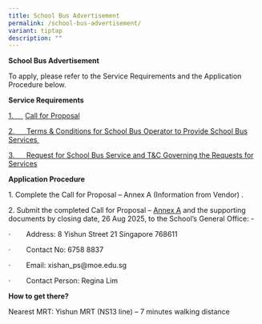 ```yaml
---
title: School Bus Advertisement
permalink: /school-bus-advertisement/
variant: tiptap
description: ""
---
```

<p><strong>School Bus Advertisement</strong>
</p>
<p>To apply, please refer to the Service Requirements and the Application
Procedure below.</p>
<p><strong>Service Requirements</strong>
</p>
<p><a href="/files/call_for_proposal_Annex_A_130825.pdf" rel="noopener noreferrer nofollow" target="_blank">1.&nbsp;&nbsp;&nbsp;&nbsp;&nbsp;</a>
<a href="/files/call_for_proposal_130825.pdf" rel="noopener nofollow" target="_blank">Call for Proposal</a>
</p>
<p><a href="/files/terms_and_condition_130825.pdf" rel="noopener noreferrer nofollow" target="_blank">2.&nbsp;&nbsp;&nbsp;&nbsp;&nbsp; Terms &amp; Conditions for School Bus Operator to Provide School Bus Services&nbsp;</a>
</p>
<p><a href="/files/request_for_school_bus_service_130825.pdf" rel="noopener noreferrer nofollow" target="_blank">3.&nbsp;&nbsp;&nbsp;&nbsp;&nbsp; Request for School Bus Service and T&amp;C Governing the Requests for Services</a>
</p>
<p><strong>Application Procedure</strong>
</p>
<p>1. Complete the Call for Proposal – Annex A (Information from Vendor)
.</p>
<p>2. Submit the completed Call for Proposal – <a href="/files/call_for_proposal_Annex_A_130825.pdf" rel="noopener noreferrer nofollow" target="_blank">Annex A</a> and the supporting
documents by closing date, 26 Aug 2025, to the School’s General Office:
-</p>
<p>·&nbsp;&nbsp;&nbsp;&nbsp;&nbsp;&nbsp;&nbsp; Address: 8 Yishun Street 21
Singapore 768611</p>
<p>·&nbsp;&nbsp;&nbsp;&nbsp;&nbsp;&nbsp;&nbsp; Contact No: 6758 8837</p>
<p>·&nbsp;&nbsp;&nbsp;&nbsp;&nbsp;&nbsp;&nbsp; Email: <a rel="noopener noreferrer nofollow" target="_blank">xishan_ps@moe.edu.sg</a>
</p>
<p>·&nbsp;&nbsp;&nbsp;&nbsp;&nbsp;&nbsp;&nbsp; Contact Person: Regina Lim</p>
<p></p>
<p><strong>How to get there?</strong>
</p>
<p>Nearest MRT: Yishun MRT (NS13 line) – 7 minutes walking distance</p>